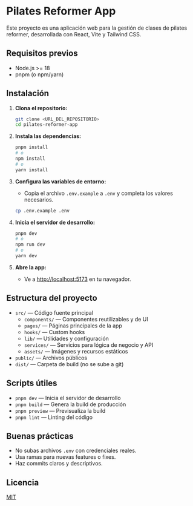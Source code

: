 # Pilates Reformer App

Este proyecto es una aplicación web para la gestión de clases de pilates reformer, desarrollada con React, Vite y Tailwind CSS.

## Requisitos previos

- Node.js >= 18
- pnpm (o npm/yarn)

## Instalación

1. **Clona el repositorio:**

   ```sh
   git clone <URL_DEL_REPOSITORIO>
   cd pilates-reformer-app
   ```

2. **Instala las dependencias:**

   ```sh
   pnpm install
   # o
   npm install
   # o
   yarn install
   ```

3. **Configura las variables de entorno:**
   - Copia el archivo `.env.example` a `.env` y completa los valores necesarios.

   ```sh
   cp .env.example .env
   ```

4. **Inicia el servidor de desarrollo:**

   ```sh
   pnpm dev
   # o
   npm run dev
   # o
   yarn dev
   ```

5. **Abre la app:**
   - Ve a [http://localhost:5173](http://localhost:5173) en tu navegador.

## Estructura del proyecto

- `src/` — Código fuente principal
  - `components/` — Componentes reutilizables y de UI
  - `pages/` — Páginas principales de la app
  - `hooks/` — Custom hooks
  - `lib/` — Utilidades y configuración
  - `services/` — Servicios para lógica de negocio y API
  - `assets/` — Imágenes y recursos estáticos
- `public/` — Archivos públicos
- `dist/` — Carpeta de build (no se sube a git)

## Scripts útiles

- `pnpm dev` — Inicia el servidor de desarrollo
- `pnpm build` — Genera la build de producción
- `pnpm preview` — Previsualiza la build
- `pnpm lint` — Linting del código

## Buenas prácticas

- No subas archivos `.env` con credenciales reales.
- Usa ramas para nuevas features o fixes.
- Haz commits claros y descriptivos.

## Licencia

[MIT](LICENSE)
